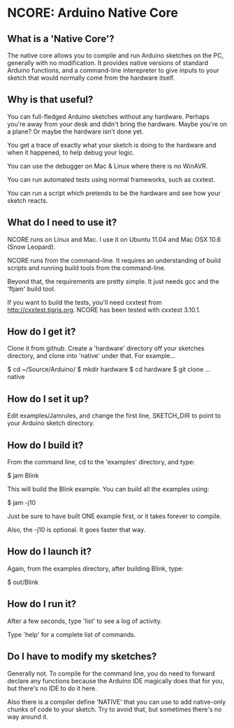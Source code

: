 # NCORE: Arduino Native Core

## What is a 'Native Core'?

The native core allows you to compile and run Arduino sketches on the PC, generally with no modification.  It provides native versions of standard Arduino functions, and a command-line interepreter to give inputs to your sketch that would normally come from the hardware itself.

## Why is that useful?

You can full-fledged Arduino sketches without any hardware.  Perhaps you're away from your desk and didn't bring the hardware.  Maybe you're on a plane?  Or maybe the hardware isn't done yet.

You get a trace of exactly what your sketch is doing to the hardware and when it happened, to help debug your logic.

You can use the debugger on Mac & Linux where there is no WinAVR.

You can run automated tests using normal frameworks, such as cxxtest.

You can run a script which pretends to be the hardware and see how your sketch reacts.

## What do I need to use it?

NCORE runs on Linux and Mac.  I use it on Ubuntu 11.04 and Mac OSX 10.6 (Snow Leopard).

NCORE runs from the command-line.  It requires an understanding of build scripts and running build tools from the command-line.

Beyond that, the requirements are pretty simple.  It just needs gcc and the 'ftjam' build tool.

If you want to build the tests, you'll need cxxtest from http://cxxtest.tigris.org.  NCORE has been tested with cxxtest 3.10.1.

## How do I get it?

Clone it from github.  Create a 'hardware' directory off your sketches directory, and clone into 'native' under that.  For example...

$ cd ~/Source/Arduino/
$ mkdir hardware
$ cd hardware
$ git clone ... native

## How do I set it up?

Edit examples/Jamrules, and change the first line, SKETCH\_DIR to point to your Arduino sketch directory.

## How do I build it?

From the command line, cd to the 'examples' directory, and type:

$ jam Blink

This will build the Blink example.  You can build all the examples using:

$ jam -j10

Just be sure to have built ONE example first, or it takes forever to compile.

Also, the -j10 is optional.  It goes faster that way.

## How do I launch it?

Again, from the examples directory, after building Blink, type:

$ out/Blink

## How do I run it?

After a few seconds, type 'list' to see a log of activity.

Type 'help' for a complete list of commands.

## Do I have to modify my sketches?

Generally not.  To compile for the command line, you do need to forward declare any functions because the Arduino IDE magically does that for you, but there's no IDE to do it here.

Also there is a compiler define 'NATIVE' that you can use to add native-only chunks of code to your sketch.  Try to avoid that, but sometimes there's no way around it.

